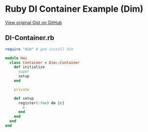 # Ruby DI Container Example (Dim)

[View original Gist on GitHub](https://gist.github.com/Integralist/6d8c6e44d79e0ca17579)

## DI-Container.rb

```ruby
require "dim" # gem install dim

module Hai
  class Container < Dim::Container
    def initialize
      super
      setup
    end

    private

    def setup
      register(:foo) do |c|
        #
      end
    end
  end
end
```

